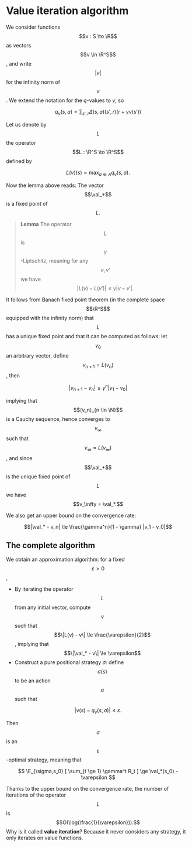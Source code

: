 # Value iteration algorithm

We consider functions $$v : S \to \R$$ as vectors $$v \in \R^S$$, and write $$|v|$$ for the infinity norm of $$v$$.
We extend the notation for the $q$-values to $v$, so

$$
q_v(s,a) = \sum_{s',r} \Delta(s,a)(s',r) (r + \gamma v(s'))
$$

Let us denote by $$L$$ the operator $$L : \R^S \to \R^S$$ defined by

$$
L(v)(s) = \max_{a \in A} q_v(s,a).
$$

Now the lemma above reads: 
The vector $$\val_*$$ is a fixed point of $$L.$$

> **Lemma** The operator $$L$$ is $$\gamma$$-Liptschitz, meaning for any $$v,v'$$ we have
$$
|L(v) - L(v')| \le \gamma |v - v'|.
$$

It follows from Banach fixed point theorem (in the complete space $$\R^S$$ equipped with the infinity norm) 
that $$L$$ has a unique fixed point and that it can be computed as follows:
let $$v_0$$ an arbitrary vector, define $$v_{n+1} = L(v_n)$$, then

$$|v_{n+1} - v_n| \le \gamma^n |v_1 - v_0|$$

implying that $$(v_n)_{n \in \N}$$ is a Cauchy sequence, hence converges to $$v_\infty$$ such that $$v_\infty = L(v_\infty)$$,
and since $$\val_*$$ is the unique fixed point of $$L$$ we have $$v_\infty = \val_*.$$

We also get an upper bound on the convergence rate:

$$|\val_* - v_n| \le \frac{\gamma^n}{1 - \gamma} |v_1 - v_0|$$

## The complete algorithm

We obtain an approximation algorithm: for a fixed $$\varepsilon > 0$$,
* By iterating the operator $$L$$ from any initial vector, compute $$v$$ such that $$\|L(v) - v\| \le \frac{\varepsilon}{2}$$,
implying that $$\|\val_* - v\| \le \varepsilon$$
* Construct a pure positional strategy $\sigma$: define $$\sigma(s)$$ to be an action $$a$$ such that 

$$
|v(s) - q_v(s,a)| \le \varepsilon.
$$

Then $$\sigma$$ is an $$\varepsilon$$-optimal strategy, meaning that 

$$
\E_{\sigma,s_0} [ \sum_{t \ge 1} \gamma^t R_t ] \ge \val_*(s_0) - \varepsilon
$$

Thanks to the upper bound on the convergence rate, the number of iterations of the operator $$L$$ is $$O(\log(\frac{1}{\varepsilon})).$$
Why is it called **value iteration**? Because it never considers any strategy, it only iterates on value functions.
